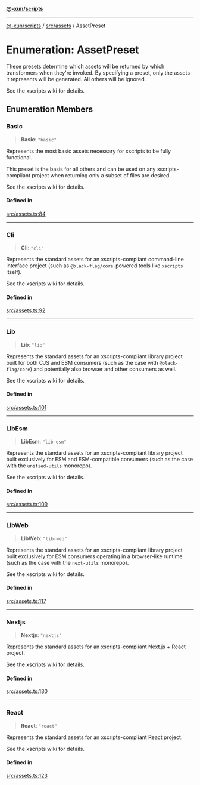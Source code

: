[**@-xun/scripts**](../../../README.md)

***

[@-xun/scripts](../../../README.md) / [src/assets](../README.md) / AssetPreset

# Enumeration: AssetPreset

These presets determine which assets will be returned by which transformers
when they're invoked. By specifying a preset, only the assets it represents
will be generated. All others will be ignored.

See the xscripts wiki for details.

## Enumeration Members

### Basic

> **Basic**: `"basic"`

Represents the most basic assets necessary for xscripts to be fully
functional.

This preset is the basis for all others and can be used on any
xscripts-compliant project when returning only a subset of files are
desired.

See the xscripts wiki for details.

#### Defined in

[src/assets.ts:84](https://github.com/Xunnamius/xscripts/blob/28c221bb8a859e69003ba2447e3f5763dc92a0ec/src/assets.ts#L84)

***

### Cli

> **Cli**: `"cli"`

Represents the standard assets for an xscripts-compliant command-line
interface project (such as `@black-flag/core`-powered tools like `xscripts`
itself).

See the xscripts wiki for details.

#### Defined in

[src/assets.ts:92](https://github.com/Xunnamius/xscripts/blob/28c221bb8a859e69003ba2447e3f5763dc92a0ec/src/assets.ts#L92)

***

### Lib

> **Lib**: `"lib"`

Represents the standard assets for an xscripts-compliant library project
built for both CJS and ESM consumers (such as the case with
`@black-flag/core`) and potentially also browser and other consumers as
well.

See the xscripts wiki for details.

#### Defined in

[src/assets.ts:101](https://github.com/Xunnamius/xscripts/blob/28c221bb8a859e69003ba2447e3f5763dc92a0ec/src/assets.ts#L101)

***

### LibEsm

> **LibEsm**: `"lib-esm"`

Represents the standard assets for an xscripts-compliant library project
built exclusively for ESM and ESM-compatible consumers (such as the case
with the `unified-utils` monorepo).

See the xscripts wiki for details.

#### Defined in

[src/assets.ts:109](https://github.com/Xunnamius/xscripts/blob/28c221bb8a859e69003ba2447e3f5763dc92a0ec/src/assets.ts#L109)

***

### LibWeb

> **LibWeb**: `"lib-web"`

Represents the standard assets for an xscripts-compliant library project
built exclusively for ESM consumers operating in a browser-like runtime
(such as the case with the `next-utils` monorepo).

See the xscripts wiki for details.

#### Defined in

[src/assets.ts:117](https://github.com/Xunnamius/xscripts/blob/28c221bb8a859e69003ba2447e3f5763dc92a0ec/src/assets.ts#L117)

***

### Nextjs

> **Nextjs**: `"nextjs"`

Represents the standard assets for an xscripts-compliant Next.js + React
project.

See the xscripts wiki for details.

#### Defined in

[src/assets.ts:130](https://github.com/Xunnamius/xscripts/blob/28c221bb8a859e69003ba2447e3f5763dc92a0ec/src/assets.ts#L130)

***

### React

> **React**: `"react"`

Represents the standard assets for an xscripts-compliant React project.

See the xscripts wiki for details.

#### Defined in

[src/assets.ts:123](https://github.com/Xunnamius/xscripts/blob/28c221bb8a859e69003ba2447e3f5763dc92a0ec/src/assets.ts#L123)
